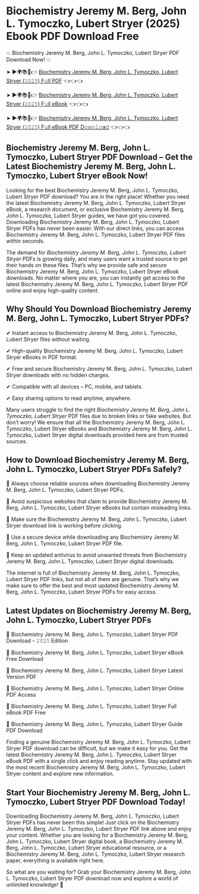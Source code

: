 # Biochemistry Jeremy M. Berg, John L. Tymoczko, Lubert Stryer (2025) Ebook PDF Download Free

💥 Biochemistry Jeremy M. Berg, John L. Tymoczko, Lubert Stryer PDF Download Now! 💥

➤ ►🌍📚📱👉 [Biochemistry Jeremy M. Berg, John L. Tymoczko, Lubert Stryer (𝟸𝟶𝟸𝟻) F𝚞ll PDF](https://getpdf.xyz/biochemistry-jeremy-m.-berg-john-l.-tymoczko-lubert-stryer) 👈👈👈


➤ ►🌍📚📱👉 [Biochemistry Jeremy M. Berg, John L. Tymoczko, Lubert Stryer (𝟸𝟶𝟸𝟻) F𝚞ll eBook](https://getpdf.xyz/biochemistry-jeremy-m.-berg-john-l.-tymoczko-lubert-stryer) 👈👈👈


➤ ►🌍📚📱👉 [Biochemistry Jeremy M. Berg, John L. Tymoczko, Lubert Stryer (𝟸𝟶𝟸𝟻) F𝚞ll eBook PDF D𝚘𝚠𝚗𝚕𝚘a𝚍](https://getpdf.xyz/biochemistry-jeremy-m.-berg-john-l.-tymoczko-lubert-stryer) 👈👈👈


## Biochemistry Jeremy M. Berg, John L. Tymoczko, Lubert Stryer PDF Download – Get the Latest Biochemistry Jeremy M. Berg, John L. Tymoczko, Lubert Stryer eBook Now!

Looking for the best Biochemistry Jeremy M. Berg, John L. Tymoczko, Lubert Stryer PDF download? You are in the right place! Whether you need the latest Biochemistry Jeremy M. Berg, John L. Tymoczko, Lubert Stryer eBook, a research document, or exclusive Biochemistry Jeremy M. Berg, John L. Tymoczko, Lubert Stryer guides, we have got you covered. Downloading Biochemistry Jeremy M. Berg, John L. Tymoczko, Lubert Stryer PDFs has never been easier. With our direct links, you can access Biochemistry Jeremy M. Berg, John L. Tymoczko, Lubert Stryer PDF files within seconds.

The demand for *Biochemistry Jeremy M. Berg, John L. Tymoczko, Lubert Stryer* PDFs is growing daily, and many users want a trusted source to get their hands on these files. That’s why we provide safe and secure Biochemistry Jeremy M. Berg, John L. Tymoczko, Lubert Stryer eBook downloads. No matter where you are, you can instantly get access to the latest Biochemistry Jeremy M. Berg, John L. Tymoczko, Lubert Stryer PDF online and enjoy high-quality content.

## Why Should You Download Biochemistry Jeremy M. Berg, John L. Tymoczko, Lubert Stryer PDFs?

✔ Instant access to Biochemistry Jeremy M. Berg, John L. Tymoczko, Lubert Stryer files without waiting.

✔ High-quality Biochemistry Jeremy M. Berg, John L. Tymoczko, Lubert Stryer eBooks in PDF format.

✔ Free and secure Biochemistry Jeremy M. Berg, John L. Tymoczko, Lubert Stryer downloads with no hidden charges.

✔ Compatible with all devices – PC, mobile, and tablets.

✔ Easy sharing options to read anytime, anywhere.

Many users struggle to find the right *Biochemistry Jeremy M. Berg, John L. Tymoczko, Lubert Stryer* PDF files due to broken links or fake websites. But don’t worry! We ensure that all the Biochemistry Jeremy M. Berg, John L. Tymoczko, Lubert Stryer eBooks and Biochemistry Jeremy M. Berg, John L. Tymoczko, Lubert Stryer digital downloads provided here are from trusted sources.

## How to Download Biochemistry Jeremy M. Berg, John L. Tymoczko, Lubert Stryer PDFs Safely?

📌 Always choose reliable sources when downloading Biochemistry Jeremy M. Berg, John L. Tymoczko, Lubert Stryer PDFs.

📌 Avoid suspicious websites that claim to provide Biochemistry Jeremy M. Berg, John L. Tymoczko, Lubert Stryer eBooks but contain misleading links.

📌 Make sure the Biochemistry Jeremy M. Berg, John L. Tymoczko, Lubert Stryer download link is working before clicking.

📌 Use a secure device while downloading any Biochemistry Jeremy M. Berg, John L. Tymoczko, Lubert Stryer PDF file.

📌 Keep an updated antivirus to avoid unwanted threats from Biochemistry Jeremy M. Berg, John L. Tymoczko, Lubert Stryer digital downloads.

The internet is full of Biochemistry Jeremy M. Berg, John L. Tymoczko, Lubert Stryer PDF links, but not all of them are genuine. That’s why we make sure to offer the best and most updated Biochemistry Jeremy M. Berg, John L. Tymoczko, Lubert Stryer PDFs for easy access.

## Latest Updates on Biochemistry Jeremy M. Berg, John L. Tymoczko, Lubert Stryer PDFs

🔹 Biochemistry Jeremy M. Berg, John L. Tymoczko, Lubert Stryer PDF Download – 𝟸𝟶𝟸𝟻 Edition

🔹 Biochemistry Jeremy M. Berg, John L. Tymoczko, Lubert Stryer eBook Free Download

🔹 Biochemistry Jeremy M. Berg, John L. Tymoczko, Lubert Stryer Latest Version PDF

🔹 Biochemistry Jeremy M. Berg, John L. Tymoczko, Lubert Stryer Online PDF Access

🔹 Biochemistry Jeremy M. Berg, John L. Tymoczko, Lubert Stryer Full eBook PDF Free

🔹 Biochemistry Jeremy M. Berg, John L. Tymoczko, Lubert Stryer Guide PDF Download

Finding a genuine Biochemistry Jeremy M. Berg, John L. Tymoczko, Lubert Stryer PDF download can be difficult, but we make it easy for you. Get the latest Biochemistry Jeremy M. Berg, John L. Tymoczko, Lubert Stryer eBook PDF with a single click and enjoy reading anytime. Stay updated with the most recent Biochemistry Jeremy M. Berg, John L. Tymoczko, Lubert Stryer content and explore new information.

## Start Your Biochemistry Jeremy M. Berg, John L. Tymoczko, Lubert Stryer PDF Download Today!

Downloading Biochemistry Jeremy M. Berg, John L. Tymoczko, Lubert Stryer PDFs has never been this simple! Just click on the Biochemistry Jeremy M. Berg, John L. Tymoczko, Lubert Stryer PDF link above and enjoy your content. Whether you are looking for a Biochemistry Jeremy M. Berg, John L. Tymoczko, Lubert Stryer digital book, a Biochemistry Jeremy M. Berg, John L. Tymoczko, Lubert Stryer educational resource, or a Biochemistry Jeremy M. Berg, John L. Tymoczko, Lubert Stryer research paper, everything is available right here.

So what are you waiting for? Grab your Biochemistry Jeremy M. Berg, John L. Tymoczko, Lubert Stryer PDF download now and explore a world of unlimited knowledge! 🚀